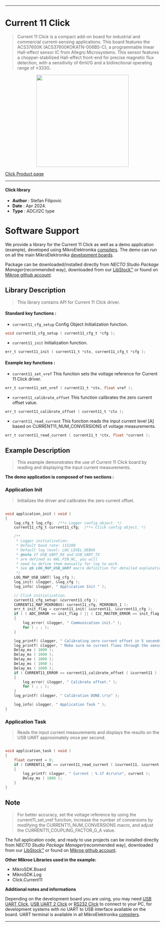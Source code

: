 
---
# Current 11 Click

> Current 11 Click is a compact add-on board for industrial and commercial current-sensing applications. This board features the ACS37600K (ACS37600KOKATN-006B5-C), a programmable linear Hall-effect sensor IC from Allegro Microsystems. This sensor features a chopper-stabilized Hall-effect front-end for precise magnetic flux detection, with a sensitivity of 6mV/G and a bidirectional operating range of ±333G.

<p align="center">
  <img src="https://download.mikroe.com/images/click_for_ide/current11_click.png" height=300px>
</p>

[Click Product page](https://www.mikroe.com/current-11-click)

---


#### Click library

- **Author**        : Stefan Filipovic
- **Date**          : Apr 2024.
- **Type**          : ADC/I2C type


# Software Support

We provide a library for the Current 11 Click
as well as a demo application (example), developed using MikroElektronika
[compilers](https://www.mikroe.com/necto-studio).
The demo can run on all the main MikroElektronika [development boards](https://www.mikroe.com/development-boards).

Package can be downloaded/installed directly from *NECTO Studio Package Manager*(recommended way), downloaded from our [LibStock&trade;](https://libstock.mikroe.com) or found on [Mikroe github account](https://github.com/MikroElektronika/mikrosdk_click_v2/tree/master/clicks).

## Library Description

> This library contains API for Current 11 Click driver.

#### Standard key functions :

- `current11_cfg_setup` Config Object Initialization function.
```c
void current11_cfg_setup ( current11_cfg_t *cfg );
```

- `current11_init` Initialization function.
```c
err_t current11_init ( current11_t *ctx, current11_cfg_t *cfg );
```

#### Example key functions :

- `current11_set_vref` This function sets the voltage reference for Current 11 Click driver.
```c
err_t current11_set_vref ( current11_t *ctx, float vref );
```

- `current11_calibrate_offset` This function calibrates the zero current offset value.
```c
err_t current11_calibrate_offset ( current11_t *ctx );
```

- `current11_read_current` This function reads the input current level [A] based on CURRENT11_NUM_CONVERSIONS of voltage measurements.
```c
err_t current11_read_current ( current11_t *ctx, float *current );
```

## Example Description

> This example demonstrates the use of Current 11 Click board by reading and displaying the input current measurements.

**The demo application is composed of two sections :**

### Application Init

> Initializes the driver and calibrates the zero current offset.

```c

void application_init ( void )
{
    log_cfg_t log_cfg;  /**< Logger config object. */
    current11_cfg_t current11_cfg;  /**< Click config object. */

    /** 
     * Logger initialization.
     * Default baud rate: 115200
     * Default log level: LOG_LEVEL_DEBUG
     * @note If USB_UART_RX and USB_UART_TX 
     * are defined as HAL_PIN_NC, you will 
     * need to define them manually for log to work. 
     * See @b LOG_MAP_USB_UART macro definition for detailed explanation.
     */
    LOG_MAP_USB_UART( log_cfg );
    log_init( &logger, &log_cfg );
    log_info( &logger, " Application Init " );

    // Click initialization.
    current11_cfg_setup( &current11_cfg );
    CURRENT11_MAP_MIKROBUS( current11_cfg, MIKROBUS_1 );
    err_t init_flag = current11_init( &current11, &current11_cfg );
    if ( ( ADC_ERROR == init_flag ) || ( I2C_MASTER_ERROR == init_flag ) )
    {
        log_error( &logger, " Communication init." );
        for ( ; ; );
    }

    log_printf( &logger, " Calibrating zero current offset in 5 seconds...\r\n" );
    log_printf( &logger, " Make sure no current flows through the sensor during the calibration process.\r\n" );
    Delay_ms ( 1000 );
    Delay_ms ( 1000 );
    Delay_ms ( 1000 );
    Delay_ms ( 1000 );
    Delay_ms ( 1000 );
    if ( CURRENT11_ERROR == current11_calibrate_offset ( &current11 ) )
    {
        log_error( &logger, " Calibrate offset." );
        for ( ; ; );
    }
    log_printf( &logger, " Calibration DONE.\r\n" );

    log_info( &logger, " Application Task " );
}

```

### Application Task

> Reads the input current measurements and displays the results on the USB UART approximately once per second.

```c

void application_task ( void )
{
    float current = 0;
    if ( CURRENT11_OK == current11_read_current ( &current11, &current ) ) 
    {
        log_printf( &logger, " Current : %.1f A\r\n\n", current );
        Delay_ms ( 1000 );
    }
}

```

## Note

> For better accuracy, set the voltage reference by using the current11_set_vref function,
increase the number of conversions by modifying the CURRENT11_NUM_CONVERSIONS macro, 
and adjust the CURRENT11_COUPLING_FACTOR_G_A value.

The full application code, and ready to use projects can be installed directly from *NECTO Studio Package Manager*(recommended way), downloaded from our [LibStock&trade;](https://libstock.mikroe.com) or found on [Mikroe github account](https://github.com/MikroElektronika/mikrosdk_click_v2/tree/master/clicks).

**Other Mikroe Libraries used in the example:**

- MikroSDK.Board
- MikroSDK.Log
- Click.Current11

**Additional notes and informations**

Depending on the development board you are using, you may need
[USB UART Click](https://www.mikroe.com/usb-uart-click),
[USB UART 2 Click](https://www.mikroe.com/usb-uart-2-click) or
[RS232 Click](https://www.mikroe.com/rs232-click) to connect to your PC, for
development systems with no UART to USB interface available on the board. UART
terminal is available in all MikroElektronika
[compilers](https://shop.mikroe.com/compilers).

---
